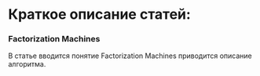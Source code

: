 # Краткое описание статей:

### Factorization Machines

В статье вводится понятие Factorization Machines  приводится описание алгоритма.


